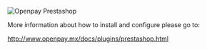 ![Openpay Prestashop](http://www.openpay.mx/img/github/prestashop.jpg)

More information about how to install and configure please go to:

http://www.openpay.mx/docs/plugins/prestashop.html
